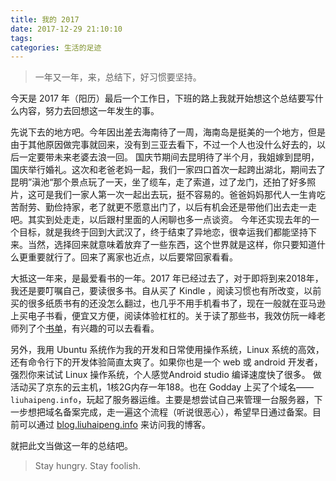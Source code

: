 ```yaml
---
title: 我的 2017
date: 2017-12-29 21:10:10
tags:
categories: 生活的足迹
---
```

> 一年又一年，来，总结下，好习惯要坚持。

今天是 2017 年（阳历）最后一个工作日，下班的路上我就开始想这个总结要写什么内容，努力去回想这一年发生的事。

先说下去的地方吧。今年因出差去海南待了一周，海南岛是挺美的一个地方，但是由于其他原因做完事就回来，没有到三亚去看下，不过一个人也没什么好去的，以后一定要带未来老婆去浪一回。
国庆节期间去昆明待了半个月，我姐嫁到昆明，国庆举行婚礼。这次和老爸老妈一起，我们一家四口首次一起跨出湖北，期间去了昆明”滇池“那个景点玩了一天，坐了缆车，走了索道，过了龙门，还拍了好多照片，这可是我们一家人第一次一起出去玩，挺不容易的。爸爸妈妈那代人一生肯吃苦耐劳、勤俭持家，老了就更不愿意出门了，以后有机会还是带他们出去走一走吧。其实到处走走，以后跟村里面的人闲聊也多一点谈资。
今年还实现去年的一个目标，就是我终于回到大武汉了，终于结束了异地恋，很幸运我们都能坚持下来。当然，选择回来就意味着放弃了一些东西，这个世界就是这样，你只要知道什么更重要就行了。回来了离家也近点，以后要常回家看看。

大抵这一年来，是最爱看书的一年。2017 年已经过去了，对于即将到来2018年，我还是要叮嘱自己，要读很多书。自从买了 Kindle ，阅读习惯也有所改变，以前买的很多纸质书有的还没怎么翻过，也几乎不用手机看书了，现在一般就在亚马逊上买电子书看，便宜又方便，阅读体验杠杠的。关于读了那些书，我效仿阮一峰老师列了个[书单](https://github.com/lhp9916/reading-list)，有兴趣的可以去看看。

另外，我用 Ubuntu 系统作为我的开发和日常使用操作系统，Linux 系统的高效，还有命令行下的开发体验简直太爽了。如果你也是一个 web 或 android 开发者，强烈你来试试 Linux 操作系统，个人感觉Android studio 编译速度快了很多。
做活动买了京东的云主机，1核2G内存一年188。也在 Godday 上买了个域名——`liuhaipeng.info`，玩起了服务器运维。主要是想尝试自己来管理一台服务器，下一步想把域名备案完成，走一遍这个流程（听说很恶心），希望早日通过备案。目前可以通过 [blog.liuhaipeng.info](http://blog.liuhaipeng.info) 来访问我的博客。

就把此文当做这一年的总结吧。

> Stay hungry. Stay foolish.